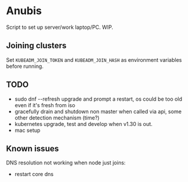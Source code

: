 # Anubis

Script to set up server/work laptop/PC. WIP.

## Joining clusters

Set `KUBEADM_JOIN_TOKEN` and `KUBEADM_JOIN_HASH` as environment variables before running.

## TODO

- sudo dnf --refresh upgrade and prompt a restart, os could be too old even if it's fresh from iso
- gracefully drain and shutdown non master when called via api, some other detection mechanism (time?)
- kubernetes upgrade, test and develop when v1.30 is out.
- mac setup

## Known issues

DNS resolution not working when node just joins:
- restart core dns
